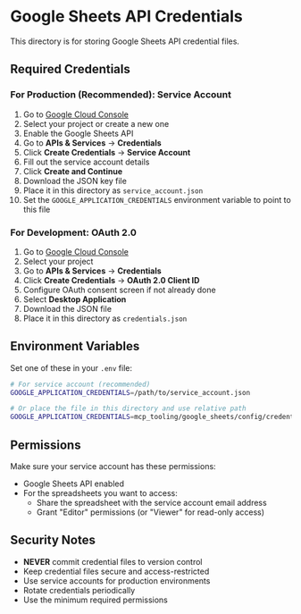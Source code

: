 # Google Sheets API Credentials

This directory is for storing Google Sheets API credential files.

## Required Credentials

### For Production (Recommended): Service Account
1. Go to [Google Cloud Console](https://console.cloud.google.com/)
2. Select your project or create a new one
3. Enable the Google Sheets API
4. Go to **APIs & Services** → **Credentials**
5. Click **Create Credentials** → **Service Account**
6. Fill out the service account details
7. Click **Create and Continue**
8. Download the JSON key file
9. Place it in this directory as `service_account.json`
10. Set the `GOOGLE_APPLICATION_CREDENTIALS` environment variable to point to this file

### For Development: OAuth 2.0
1. Go to [Google Cloud Console](https://console.cloud.google.com/)
2. Select your project
3. Go to **APIs & Services** → **Credentials**
4. Click **Create Credentials** → **OAuth 2.0 Client ID**
5. Configure OAuth consent screen if not already done
6. Select **Desktop Application**
7. Download the JSON file
8. Place it in this directory as `credentials.json`

## Environment Variables

Set one of these in your `.env` file:

```bash
# For service account (recommended)
GOOGLE_APPLICATION_CREDENTIALS=/path/to/service_account.json

# Or place the file in this directory and use relative path
GOOGLE_APPLICATION_CREDENTIALS=mcp_tooling/google_sheets/config/credentials/service_account.json
```

## Permissions

Make sure your service account has these permissions:
- Google Sheets API enabled
- For the spreadsheets you want to access:
  - Share the spreadsheet with the service account email address
  - Grant "Editor" permissions (or "Viewer" for read-only access)

## Security Notes

- **NEVER** commit credential files to version control
- Keep credential files secure and access-restricted
- Use service accounts for production environments
- Rotate credentials periodically
- Use the minimum required permissions